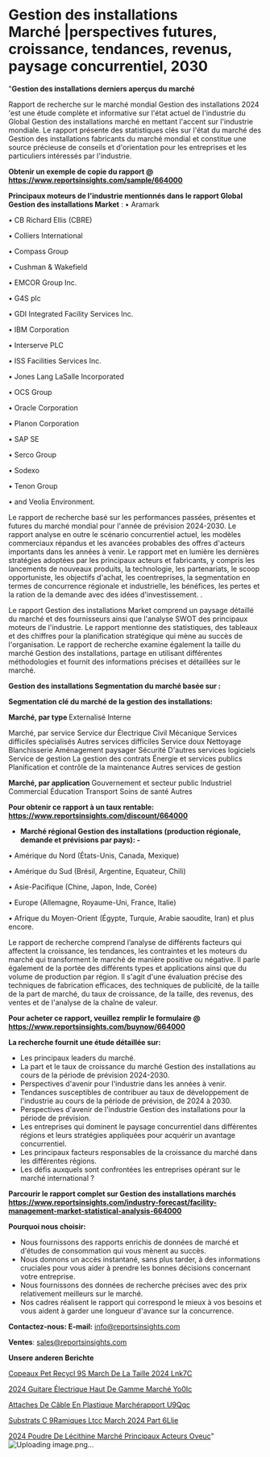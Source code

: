 # Gestion des installations Marché |perspectives futures, croissance, tendances, revenus, paysage concurrentiel, 2030

"<strong>Gestion des installations derniers aperçus du marché</strong>

Rapport de recherche sur le marché mondial Gestion des installations 2024 'est une étude complète et informative sur l'état actuel de l'industrie du Global Gestion des installations marché en mettant l'accent sur l'industrie mondiale. Le rapport présente des statistiques clés sur l'état du marché des Gestion des installations fabricants du marché mondial et constitue une source précieuse de conseils et d'orientation pour les entreprises et les particuliers intéressés par l'industrie.

<strong>Obtenir un exemple de copie du rapport @ <a href=https://www.reportsinsights.com/sample/664000>https://www.reportsinsights.com/sample/664000</a></strong>

<strong>Principaux moteurs de l'industrie mentionnés dans le rapport Global Gestion des installations Market</strong> :
• Aramark

• CB Richard Ellis (CBRE)

• Colliers International

• Compass Group

• Cushman & Wakefield

• EMCOR Group Inc.

• G4S plc

• GDI Integrated Facility Services Inc.

• IBM Corporation

• Interserve PLC

• ISS Facilities Services Inc.

• Jones Lang LaSalle Incorporated

• OCS Group

• Oracle Corporation

• Planon Corporation

• SAP SE

• Serco Group

• Sodexo

• Tenon Group

• and Veolia Environment.

Le rapport de recherche basé sur les performances passées, présentes et futures du marché mondial pour l'année de prévision 2024-2030. Le rapport analyse en outre le scénario concurrentiel actuel, les modèles commerciaux répandus et les avancées probables des offres d'acteurs importants dans les années à venir. Le rapport met en lumière les dernières stratégies adoptées par les principaux acteurs et fabricants, y compris les lancements de nouveaux produits, la technologie, les partenariats, le scoop opportuniste, les objectifs d'achat, les coentreprises, la segmentation en termes de concurrence régionale et industrielle, les bénéfices, les pertes et la ration de la demande avec des idées d'investissement. .

Le rapport Gestion des installations Market comprend un paysage détaillé du marché et des fournisseurs ainsi que l'analyse SWOT des principaux moteurs de l'industrie. Le rapport mentionne des statistiques, des tableaux et des chiffres pour la planification stratégique qui mène au succès de l'organisation. Le rapport de recherche examine également la taille du marché Gestion des installations, partage en utilisant différentes méthodologies et fournit des informations précises et détaillées sur le marché.

<strong>Gestion des installations Segmentation du marché basée sur :</strong>

<strong> Segmentation clé du marché de la gestion des installations: </strong>

<strong> Marché, par type </strong>
Externalisé
Interne

Marché, par service
Service dur
Électrique
Civil
Mécanique
Services difficiles spécialisés
Autres services difficiles
Service doux
Nettoyage
Blanchisserie
Aménagement paysager
Sécurité
D'autres services logiciels
Service de gestion
La gestion des contrats
Énergie et services publics
Planification et contrôle de la maintenance
Autres services de gestion

<strong> Marché, par application </strong>
Gouvernement et secteur public
Industriel
Commercial
Éducation
Transport
Soins de santé
Autres

<strong>Pour obtenir ce rapport à un taux rentable: <a href=https://www.reportsinsights.com/discount/664000>https://www.reportsinsights.com/discount/664000</a></strong>
<ul>
  <li><strong>Marché régional Gestion des installations (production régionale, demande et prévisions par pays): -</strong></li>
</ul>
• Amérique du Nord (États-Unis, Canada, Mexique)

• Amérique du Sud (Brésil, Argentine, Equateur, Chili)

• Asie-Pacifique (Chine, Japon, Inde, Corée)

• Europe (Allemagne, Royaume-Uni, France, Italie)

• Afrique du Moyen-Orient (Égypte, Turquie, Arabie saoudite, Iran) et plus encore.

Le rapport de recherche comprend l’analyse de différents facteurs qui affectent la croissance, les tendances, les contraintes et les moteurs du marché qui transforment le marché de manière positive ou négative. Il parle également de la portée des différents types et applications ainsi que du volume de production par région. Il s'agit d'une évaluation précise des techniques de fabrication efficaces, des techniques de publicité, de la taille de la part de marché, du taux de croissance, de la taille, des revenus, des ventes et de l'analyse de la chaîne de valeur.

<strong>Pour acheter ce rapport, veuillez remplir le formulaire @   <a href=https://www.reportsinsights.com/buynow/664000>https://www.reportsinsights.com/buynow/664000</a></strong>

<strong>La recherche fournit une étude détaillée sur:</strong>
<ul>
  <li>Les principaux leaders du marché.</li>
  <li>La part et le taux de croissance du marché Gestion des installations au cours de la période de prévision 2024-2030.</li>
  <li>Perspectives d'avenir pour l'industrie dans les années à venir.</li>
  <li>Tendances susceptibles de contribuer au taux de développement de l'industrie au cours de la période de prévision, de 2024 à 2030.</li>
  <li>Perspectives d'avenir de l'industrie Gestion des installations pour la période de prévision.</li>
  <li>Les entreprises qui dominent le paysage concurrentiel dans différentes régions et leurs stratégies appliquées pour acquérir un avantage concurrentiel.</li>
  <li>Les principaux facteurs responsables de la croissance du marché dans les différentes régions.</li>
  <li>Les défis auxquels sont confrontées les entreprises opérant sur le marché international ?</li>
</ul>

<strong>Parcourir le rapport complet sur Gestion des installations marchés <a href=https://www.reportsinsights.com/industry-forecast/facility-management-market-statistical-analysis-664000>https://www.reportsinsights.com/industry-forecast/facility-management-market-statistical-analysis-664000</a></strong>

<strong>Pourquoi nous choisir:</strong>
<ul>
  <li>Nous fournissons des rapports enrichis de données de marché et d'études de consommation qui vous mènent au succès.</li>
  <li>Nous donnons un accès instantané, sans plus tarder, à des informations cruciales pour vous aider à prendre les bonnes décisions concernant votre entreprise.</li>
  <li>Nous fournissons des données de recherche précises avec des prix relativement meilleurs sur le marché.</li>
  <li>Nos cadres réalisent le rapport qui correspond le mieux à vos besoins et vous aident à garder une longueur d'avance sur la concurrence.</li>
</ul>
<strong>Contactez-nous:
</strong><strong>E-mail:</strong> <a href=mailto:info@reportsinsights.com>info@reportsinsights.com</a>

<strong>Ventes</strong>: <a href=mailto:sales@reportsinsights.com>sales@reportsinsights.com</a>

<strong>Unsere anderen Berichte</strong>

<a href=https://www.linkedin.com/pulse/copeaux-pet-recycl%C3%A9s-march%C3%A9-de-la-taille-2024-lnk7c/>Copeaux Pet Recycl 9S March De La Taille 2024 Lnk7C</a>

<a href=https://www.linkedin.com/pulse/2024-guitare-électrique-haut-de-gamme-marché-yo0ic/>2024 Guitare Électrique Haut De Gamme Marché Yo0Ic</a>

<a href=https://www.linkedin.com/pulse/attaches-de-câble-en-plastique-marchérapport-u9qqc/>Attaches De Câble En Plastique Marchérapport U9Qqc</a>

<a href=https://www.linkedin.com/pulse/substrats-c%C3%A9ramiques-ltcc-march%C3%A9-2024-part-6llje/>Substrats C 9Ramiques Ltcc March 2024 Part 6Llje</a>

<a href=https://www.linkedin.com/pulse/2024-poudre-de-lécithine-marché-principaux-acteurs-oveuc/>2024 Poudre De Lécithine Marché Principaux Acteurs Oveuc</a>"
![Uploading image.png…]()
